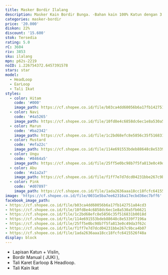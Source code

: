 ```yaml
---
title: Masker Bordir Ilalang
description: Masker Kain Bordir Bunga. -Bahan kain 100% Katun dengan 3 lapisan.
categories: masker-bordir
price: '20.000'
diskon: 22%
discount: '15.600'
stok: Tersedia
rating: 5.0
rC: 3604
riv: 3853
sku: ilalang
mpn: p62s-2219
noID: i.226754372.6457391578
stars: star
model:
  - HeadLoop
  - EarLoop
  - Tali Ikat
styles:
  - color: Hitam
    code: '#000'
    image_path: https://cf.shopee.co.id/file/b03ca4dd60056b6a17fb142751a84cd3
  - color: Navi
    code: '#4a5265'
    image_path: https://cf.shopee.co.id/file/10fd8e4c6858dc6ec1e8a530a5fb6621
  - color: Marun
    code: '#ba2342'
    image_path: https://cf.shopee.co.id/file/1c2bd68efc8e5856c35f516831b0018d
  - color: Mustard
    code: '#efa22c'
    image_path: https://cf.shopee.co.id/file/114e691553bdeb88648c8e5339f7196a
  - color: Ungu
    code: '#8464a5'
    image_path: https://cf.shopee.co.id/file/25ff5e0bc98b7f5fa813e0c49da3f62c
  - color: Abu
    code: '#a1a2a7'
    image_path: https://cf.shopee.co.id/file/f1ff7e7d7dcd04231bbe267c9bca4b07
  - color: Pink
    code: '#d07897'
    image_path: https://cf.shopee.co.id/file/1ada2636aaa18cc18fcfc6415526f48a
image: 'https://cf.shopee.co.id/file/0031e5ba7ee62316a17ecbd36ec7bff6'
facebook_image_path:
- https://cf.shopee.co.id/file/b03ca4dd60056b6a17fb142751a84cd3
- https://cf.shopee.co.id/file/10fd8e4c6858dc6ec1e8a530a5fb6621
- https://cf.shopee.co.id/file/1c2bd68efc8e5856c35f516831b0018d
- https://cf.shopee.co.id/file/114e691553bdeb88648c8e5339f7196a
- https://cf.shopee.co.id/file/25ff5e0bc98b7f5fa813e0c49da3f62c
- https://cf.shopee.co.id/file/f1ff7e7d7dcd04231bbe267c9bca4b07
- https://cf.shopee.co.id/file/1ada2636aaa18cc18fcfc6415526f48a
display: block
---
```


- Lapisan Katun + Vislin,
- Bordir Manual ( JUKI ),
- Tali Karet Earloop & Headloop.
- Tali Kain Ikat
